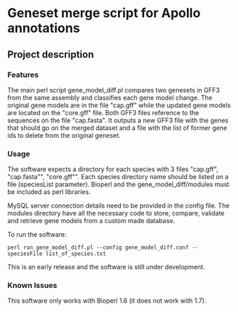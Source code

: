 # Geneset merge script for Apollo annotations

## Project description

### Features

The main perl script gene_model_diff.pl compares two genesets in GFF3 from the same assembly and classifies each gene model change. The original gene models are in the file "cap.gff" while the updated gene models are located on the "core.gff" file. Both GFF3 files reference to the sequences on the file "cap.fasta".
It outputs a new GFF3 file with the genes that should go on the merged dataset and a file with the list of former gene ids to delete from the original geneset.

### Usage

The software expects a directory for each species with 3 files "cap.gff", "cap.fasta"", "core.gff"". Each species directory name should be listed on a file (speciesList parameter).
Bioperl and the gene_model_diff/modules must be included as perl libraries.

MySQL server connection details need to be provided in the config file. The modules directory have all the necessary code to store, compare, validate and retrieve gene models from a custom made database.  

To run the software:  

    perl run_gene_model_diff.pl --config gene_model_diff.conf --speciesFile list_of_species.txt

This is an early release and the software is still under development. 

### Known Issues

This software only works with Bioperl 1.6 (it does not work with 1.7).